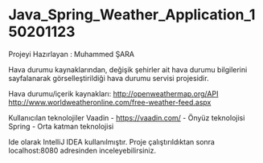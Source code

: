 # Java_Spring_Weather_Application_150201123

Projeyi Hazırlayan : Muhammed ŞARA 

Hava durumu kaynaklarından, değişik şehirler ait 
hava durumu bilgilerini sayfalanarak görselleştirildiği
hava durumu servisi projesidir. 

Hava durumu/içerik kaynakları:
http://openweathermap.org/API
http://www.worldweatheronline.com/free-weather-feed.aspx 

Kullanıcılan teknolojiler
Vaadin - https://vaadin.com/ - Önyüz teknolojisi
Spring - Orta katman teknolojisi

Ide olarak IntelliJ IDEA kullanılmıştır.
Proje çalıştırıldıktan sonra localhost:8080 adresinden inceleyebilirsiniz.
